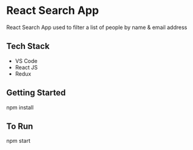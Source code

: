 # React Search App
 React Search App used to filter a list of people by name & email address
 
## Tech Stack

- VS Code
- React JS
- Redux

## Getting Started

npm install

## To Run

npm start
